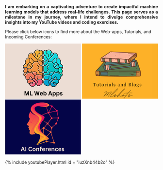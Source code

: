 <div style="text-align: justify;">
<strong> I am embarking on a captivating adventure to create impactful machine learning models that address real-life challenges. This page serves as a milestone in my journey, where I intend to divulge comprehensive insights into my YouTube videos and coding exercises.</strong>
</div>


Please click below icons to find more about the Web-apps, Tutorials, and Incoming Conferences:

[<img alt="Image 1" width="250px" src="1.png" />](https://mlshots.live/Deep-Learning-Course/)
[<img alt="Image 2" width="250px" src="2.png" />](https://mlshots.live/Tutorial/)
[<img alt="Image 3" width="250px" src="3.png" />](https://sites.google.com/view/ml-shots/ai-conferences)




{% include youtubePlayer.html id = "iuzXnb44b2o" %}




